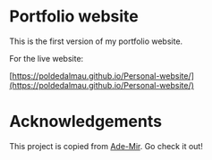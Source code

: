 # Portfolio website

This is the first version of my portfolio website.

For the live website:

[https://poldedalmau.github.io/Personal-website/](https://poldedalmau.github.io/Personal-website/)

# Acknowledgements

This project is copied from [Ade-Mir](https://github.com/Ade-mir/html-css-js-portfolio-tutorial-2). Go check it out!